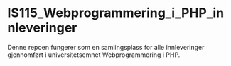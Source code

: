 # IS115_Webprogrammering_i_PHP_innleveringer
Denne repoen fungerer som en samlingsplass for alle innleveringer gjennomført i universitetsemnet Webprogrammering i PHP.
